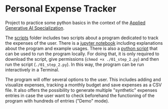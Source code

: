 # Personal Expense Tracker

Project to practice some python basics in the context of the [Applied Generative AI Specialization](https://success.simplilearn.com/89e4e2d0-c691-4bf4-98b4-68543617056e).

The [scripts](/scripts) folder includes two scripts about a program dedicated to track the expenses of the user. There is a [jupyter notebook](/scripts/00_step_1.ipynb) including explanations about the program and example usages. There is also a [python script](/scripts/01_step_2.py) that can be used to run the program locally. For doing that, it is only required to download the script, give permissions (`chmod +x ./01_step_2.py`) and then run the script (`./01_step_2.py`). In this way, the program can be run interactively in a Terminal. 

The program will offer several options to the user. This includes adding and visualize expenses, tracking a monthly budget and save expenses as a CSV file. It also offers the possibility to generate multiple "synthetic" expenses entries in case the user want to check beforehand the functioning of the program with hundreds of entries ("Demo" mode).
